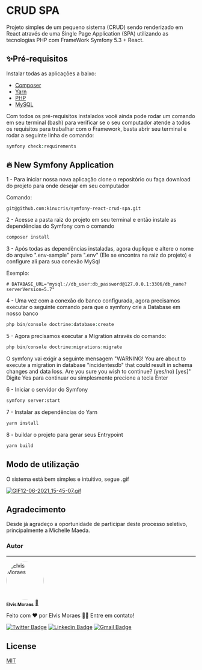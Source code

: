 # CRUD SPA


Projeto simples de um pequeno sistema (CRUD) sendo renderizado em React através de uma Single Page Application (SPA) utilizando as tecnologias PHP com FrameWork Symfony 5.3 + React.

## ✨Pré-requisitos
Instalar todas as aplicações a baixo:

- [Composer](https://getcomposer.org/download/)
- [Yarn](https://classic.yarnpkg.com/en/docs/install/)
- [PHP](https://www.php.net/manual/pt_BR/install.windows.php)
- [MySQL](https://dev.mysql.com/downloads/installer/)

Com todos os pré-requisitos instalados você ainda pode rodar um comando em seu terminal (bash) para verificar se o seu computador atende a todos os requisitos para trabalhar com o Framework, basta abrir seu terminal e rodar a seguinte linha de comando:
```php
symfony check:requirements
```

## 🔥 New Symfony Application

1 - Para iniciar nossa nova aplicação clone o repositório ou faça download do projeto para onde desejar em seu computador

Comando:
```git
git@github.com:kinucris/symfony-react-crud-spa.git
```

2 - Acesse a pasta raiz do projeto em seu terminal e então instale as dependências do Symfony com o comando
```bash
composer install
```

3 - Após todas as dependências instaladas, agora duplique e altere o nome do arquivo ".env-sample" para ".env" (Ele se encontra na raiz do projeto) e configure ali para sua conexão MySql

Exemplo:
```end
# DATABASE_URL="mysql://db_user:db_password@127.0.0.1:3306/db_name?serverVersion=5.7"
```

4 - Uma vez com a conexão do banco configurada, agora precisamos executar o seguinte comando para que o symfony crie a Database em nosso banco

```php
php bin/console doctrine:database:create
```

5 - Agora precisamos executar a Migration através do comando:

```php
php bin/console doctrine:migrations:migrate
```
O symfony vai exigir a seguinte mensagem "WARNING! You are about to execute a migration in database "incidentesdb" that could result in schema changes and data loss. Are you sure you wish to continue? (yes/no) [yes]"
Digite Yes para continuar ou simplesmente precione a tecla Enter

6 - Iniciar o servidor do Symfony

```bash
symfony server:start
```
7 - Instalar as dependências do Yarn
```bash
yarn install
```
8 - buildar o projeto para gerar seus Entrypoint
```bash
yarn build
```

## Modo de utilização
O sistema está bem simples e intuitivo, segue .gif

[![GIF12-06-2021_15-45-07.gif](https://s6.gifyu.com/images/GIF12-06-2021_15-45-07.gif)](https://gifyu.com/image/oGrp)


## Agradecimento
Desde já agradeço a oportunidade de participar deste processo seletivo, principalmente a Michelle Maeda.

### Autor
---

<a href="https://www.linkedin.com/in/elvis-moraes/">
 <img style="border-radius: 50%;" src="https://instagram.fqcj2-1.fna.fbcdn.net/v/t51.2885-19/s150x150/174424542_464963584624718_4037314511517003129_n.jpg?tp=1&_nc_ht=instagram.fqcj2-1.fna.fbcdn.net&_nc_ohc=BTAmY8JetxcAX_8_ptj&edm=AP_V10EBAAAA&ccb=7-4&oh=9edf1d0e24a42b002aab750eda40943b&oe=60CBCCE8&_nc_sid=4f375e" width="100px;" alt="Elvis Moraes"/>
 <br />
 <sub><b>Elvis Moraes</b></sub></a> <a href="https://www.linkedin.com/in/elvis-moraes/" title="linkedin">🚀</a>

Feito com ❤️ por Elvis Moraes 👋🏽 Entre em contato!

[![Twitter Badge](https://img.shields.io/badge/-@kinucris-1ca0f1?style=flat-square&labelColor=1ca0f1&logo=twitter&logoColor=white&link=https://twitter.com/kinucris)](https://twitter.com/kinucris) [![Linkedin Badge](https://img.shields.io/badge/-Elvis-blue?style=flat-square&logo=Linkedin&logoColor=white&link=https://www.linkedin.com/in/elvis-moraes/)](https://www.linkedin.com/in/elvis-moraes/) 
[![Gmail Badge](https://img.shields.io/badge/-elvismoraes@gmail.com-c14438?style=flat-square&logo=Gmail&logoColor=white&link=mailto:elvismoraes@gmail.com)](mailto:elvismoraes@gmail.com)

## License
[MIT](https://choosealicense.com/licenses/mit/)

